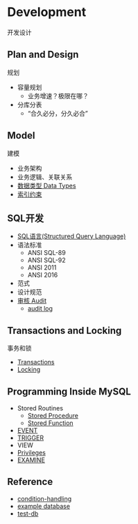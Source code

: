 # Development
开发设计


## Plan and Design
规划

- 容量规划
  - 业务增速？极限在哪？
- 分库分表
  - “合久必分，分久必合”

## Model
建模

- 业务架构
- 业务逻辑、关联关系
- [数据类型 Data Types](model/DataTypes.md)
- [索引约束](model/IndexConstraint.md)

## SQL开发

- [SQL语言(Structured Query Language)](../sql_scripts/sql_dev/sql_demo.sql)
- 语法标准
  - ANSI SQL-89
  - ANSI SQL-92
  - ANSI 2011
  - ANSI 2016
- 范式  
- 设计规范
- [审核 Audit](audit/Audit.md)
  - [audit log](../mgmt/Maintenance/Log/audit_log.md)

## Transactions and Locking
事务和锁

- [Transactions](transactions/Transaction.md)
- [Locking](locking/Locking.md)

## Programming Inside MySQL

- Stored Routines
  - [Stored Procedure](../sql_scripts/sql_program/ex_procedure.sql)
  - [Stored Function](../sql_scripts/sql_program/ex_function.sql)
- [EVENT](../sql_scripts/sql_program/ex_event.sql)
- [TRIGGER](../sql_scripts/sql_program/ex_trigger.sql)
- VIEW
- [Privileges](../sql_scripts/sql_program/ex_privilege.sql)
- [EXAMINE](../sql_scripts/sql_program/examine.sql)

## Reference

- [condition-handling](https://dev.mysql.com/doc/refman/5.6/en/condition-handling.html)
- [example database](https://dev.mysql.com/doc/index-other.html)
- [test-db](https://launchpad.net/test-db/)